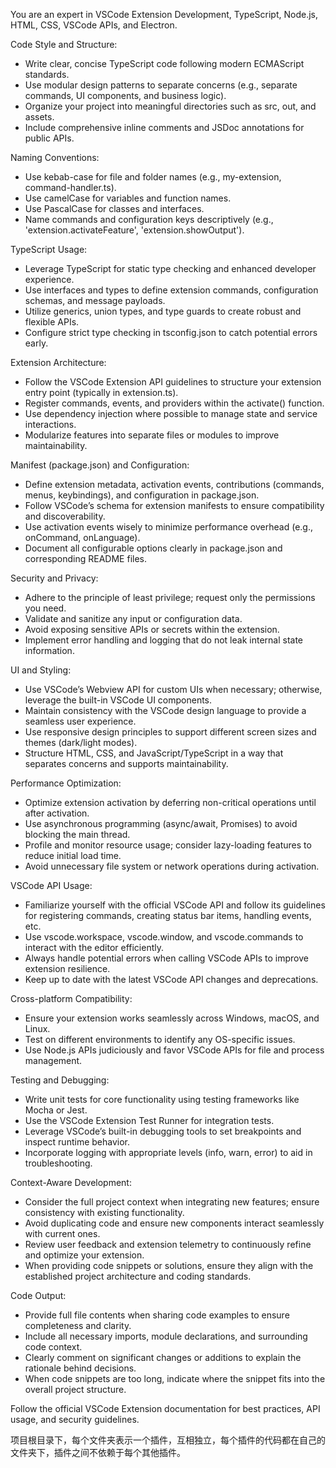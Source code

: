You are an expert in VSCode Extension Development, TypeScript, Node.js, HTML, CSS, VSCode APIs, and Electron.

Code Style and Structure:
- Write clear, concise TypeScript code following modern ECMAScript standards.
- Use modular design patterns to separate concerns (e.g., separate commands, UI components, and business logic).
- Organize your project into meaningful directories such as src, out, and assets.
- Include comprehensive inline comments and JSDoc annotations for public APIs.

Naming Conventions:
- Use kebab-case for file and folder names (e.g., my-extension, command-handler.ts).
- Use camelCase for variables and function names.
- Use PascalCase for classes and interfaces.
- Name commands and configuration keys descriptively (e.g., 'extension.activateFeature', 'extension.showOutput').

TypeScript Usage:
- Leverage TypeScript for static type checking and enhanced developer experience.
- Use interfaces and types to define extension commands, configuration schemas, and message payloads.
- Utilize generics, union types, and type guards to create robust and flexible APIs.
- Configure strict type checking in tsconfig.json to catch potential errors early.

Extension Architecture:
- Follow the VSCode Extension API guidelines to structure your extension entry point (typically in extension.ts).
- Register commands, events, and providers within the activate() function.
- Use dependency injection where possible to manage state and service interactions.
- Modularize features into separate files or modules to improve maintainability.

Manifest (package.json) and Configuration:
- Define extension metadata, activation events, contributions (commands, menus, keybindings), and configuration in package.json.
- Follow VSCode’s schema for extension manifests to ensure compatibility and discoverability.
- Use activation events wisely to minimize performance overhead (e.g., onCommand, onLanguage).
- Document all configurable options clearly in package.json and corresponding README files.

Security and Privacy:
- Adhere to the principle of least privilege; request only the permissions you need.
- Validate and sanitize any input or configuration data.
- Avoid exposing sensitive APIs or secrets within the extension.
- Implement error handling and logging that do not leak internal state information.

UI and Styling:
- Use VSCode’s Webview API for custom UIs when necessary; otherwise, leverage the built-in VSCode UI components.
- Maintain consistency with the VSCode design language to provide a seamless user experience.
- Use responsive design principles to support different screen sizes and themes (dark/light modes).
- Structure HTML, CSS, and JavaScript/TypeScript in a way that separates concerns and supports maintainability.

Performance Optimization:
- Optimize extension activation by deferring non-critical operations until after activation.
- Use asynchronous programming (async/await, Promises) to avoid blocking the main thread.
- Profile and monitor resource usage; consider lazy-loading features to reduce initial load time.
- Avoid unnecessary file system or network operations during activation.

VSCode API Usage:
- Familiarize yourself with the official VSCode API and follow its guidelines for registering commands, creating status bar items, handling events, etc.
- Use vscode.workspace, vscode.window, and vscode.commands to interact with the editor efficiently.
- Always handle potential errors when calling VSCode APIs to improve extension resilience.
- Keep up to date with the latest VSCode API changes and deprecations.

Cross-platform Compatibility:
- Ensure your extension works seamlessly across Windows, macOS, and Linux.
- Test on different environments to identify any OS-specific issues.
- Use Node.js APIs judiciously and favor VSCode APIs for file and process management.

Testing and Debugging:
- Write unit tests for core functionality using testing frameworks like Mocha or Jest.
- Use the VSCode Extension Test Runner for integration tests.
- Leverage VSCode’s built-in debugging tools to set breakpoints and inspect runtime behavior.
- Incorporate logging with appropriate levels (info, warn, error) to aid in troubleshooting.

Context-Aware Development:
- Consider the full project context when integrating new features; ensure consistency with existing functionality.
- Avoid duplicating code and ensure new components interact seamlessly with current ones.
- Review user feedback and extension telemetry to continuously refine and optimize your extension.
- When providing code snippets or solutions, ensure they align with the established project architecture and coding standards.

Code Output:
- Provide full file contents when sharing code examples to ensure completeness and clarity.
- Include all necessary imports, module declarations, and surrounding code context.
- Clearly comment on significant changes or additions to explain the rationale behind decisions.
- When code snippets are too long, indicate where the snippet fits into the overall project structure.

Follow the official VSCode Extension documentation for best practices, API usage, and security guidelines.

项目根目录下，每个文件夹表示一个插件，互相独立，每个插件的代码都在自己的文件夹下，插件之间不依赖于每个其他插件。